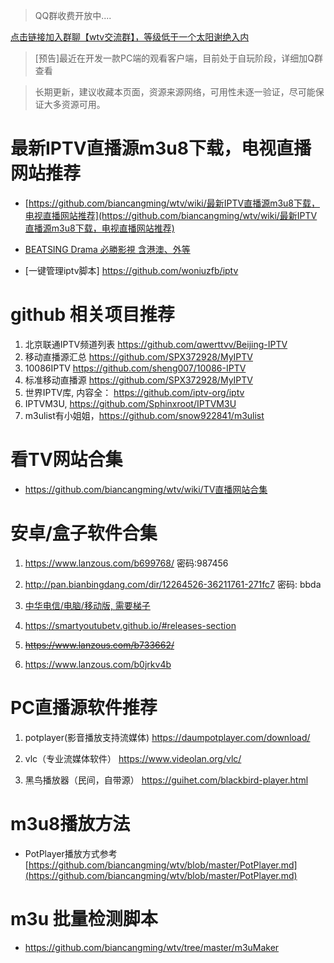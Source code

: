 
> QQ群收费开放中....

[点击链接加入群聊【wtv交流群】，等级低于一个太阳谢绝入内](https://qm.qq.com/cgi-bin/qm/qr?k=xdOuWd8gz2OHO5zY_jvjwzwj-fb_7O2I&jump_from=webapi)

> [预告]最近在开发一款PC端的观看客户端，目前处于自玩阶段，详细加Q群查看

> 长期更新，建议收藏本页面，资源来源网络，可用性未逐一验证，尽可能保证大多资源可用。

# 最新IPTV直播源m3u8下载，电视直播网站推荐

- [https://github.com/biancangming/wtv/wiki/最新IPTV直播源m3u8下载，电视直播网站推荐](https://github.com/biancangming/wtv/wiki/最新IPTV直播源m3u8下载，电视直播网站推荐)

- [BEATSING Drama 必勝影視 含港澳、外等](https://beatsingdrama.blogspot.com/p/xt-playlist-txt.html?m=1)

- [一键管理iptv脚本] https://github.com/woniuzfb/iptv

# github 相关项目推荐

1. 北京联通IPTV频道列表 https://github.com/qwerttvv/Beijing-IPTV
2. 移动直播源汇总 https://github.com/SPX372928/MyIPTV
3. 10086IPTV https://github.com/sheng007/10086-IPTV
4. 标准移动直播源 https://github.com/SPX372928/MyIPTV
5. 世界IPTV库, 内容全： https://github.com/iptv-org/iptv
6. IPTVM3U,  https://github.com/Sphinxroot/IPTVM3U
7. m3ulist有小姐姐，https://github.com/snow922841/m3ulist

# 看TV网站合集

- https://github.com/biancangming/wtv/wiki/TV直播网站合集

# 安卓/盒子软件合集

1. https://www.lanzous.com/b699768/  密码:987456

2. http://pan.bianbingdang.com/dir/12264526-36211761-271fc7 密码: bbda

3. [中华电信/电脑/移动版, 需要梯子](http://mod.cht.com.tw/support/download/app/) 

4. https://smartyoutubetv.github.io/#releases-section

5. ~~https://www.lanzous.com/b733662/~~

6. https://www.lanzous.com/b0jrkv4b

# PC直播源软件推荐

1. potplayer(影音播放支持流媒体)   https://daumpotplayer.com/download/

2. vlc（专业流媒体软件）   https://www.videolan.org/vlc/

3. 黑鸟播放器（民间，自带源）  https://guihet.com/blackbird-player.html


# m3u8播放方法

- PotPlayer播放方式参考 [https://github.com/biancangming/wtv/blob/master/PotPlayer.md](https://github.com/biancangming/wtv/blob/master/PotPlayer.md)

# m3u 批量检测脚本

- https://github.com/biancangming/wtv/tree/master/m3uMaker


